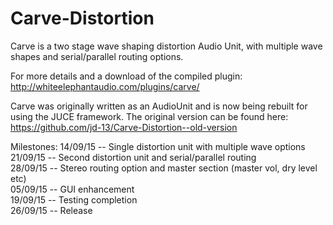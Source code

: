 # Carve-Distortion
Carve is a two stage wave shaping distortion Audio Unit, with multiple wave shapes and serial/parallel routing options.

For more details and a download of the compiled plugin: http://whiteelephantaudio.com/plugins/carve/

Carve was originally written as an AudioUnit and is now being rebuilt for using the JUCE framework. The original version 
can be found here: https://github.com/jd-13/Carve-Distortion--old-version

Milestones:
14/09/15 -- Single distortion unit with multiple wave options  
21/09/15 -- Second distortion unit and serial/parallel routing  
28/09/15 -- Stereo routing option and master section (master vol, dry level etc)  
05/09/15 -- GUI enhancement  
19/09/15 -- Testing completion  
26/09/15 -- Release  
